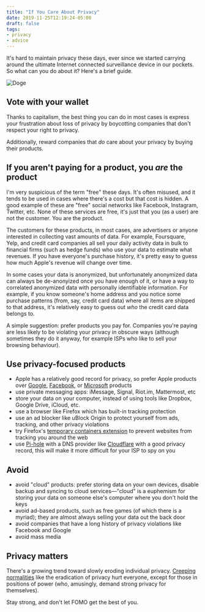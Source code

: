 ```yaml
---
title: "If You Care About Privacy"
date: 2019-11-25T12:19:24-05:00
draft: false
tags:
- privacy
- advice
---
```


It's hard to maintain privacy these days, ever since we started carrying around the ultimate Internet connected surveillance device in our pockets. So what can you do about it? Here's a brief guide.

![Doge](cover.jpg "My pup cares about privacy. This photo has nothing to do with this post.")

## Vote with your wallet

Thanks to capitalism, the best thing you can do in most cases is express your frustration about loss of privacy by boycotting companies that don't respect your right to privacy.

Additionally, reward companies that _do_ care about your privacy by buying their products.

## If you aren't paying for a product, you _are_ the product

I'm very suspicious of the term "free" these days. It's often misused, and it tends to be used in cases where there's a cost but that cost is hidden. A good example of these are "free" social networks like Facebook, Instagram, Twitter, etc. None of these services are free, it's just that you (as a user) are not the customer. You are the product.

The customers for these products, in most cases, are advertisers or anyone interested in collecting vast amounts of data. For example, Foursquare, Yelp, and credit card companies all sell your daily activity data in bulk to financial firms (such as hedge funds) who use your data to estimate what revenues. If you have everyone's purchase history, it's pretty easy to guess how much Apple's revenue will change over time.

In some cases your data is anonymized, but unfortunately anonymized data can always be de-anonyized once you have enough of it, or have a way to correlated anonymized data with personally identifiable information. For example, if you know someone's home address and you notice some purchase patterns (from, say, credit card data) where all items are shipped to that address, it's relatively easy to guess out _who_ the credit card data belongs to.

A simple suggestion: prefer products you pay for. Companies you're paying are less likely to be violating your privacy in obscure ways (although sometimes they do it anyway, for example ISPs who like to sell your browsing behaviour).

## Use privacy-focused products

- Apple has a relatively good record for privacy, so prefer Apple products over [Google](https://en.wikipedia.org/wiki/Privacy_concerns_regarding_Google), [Facebook](https://en.wikipedia.org/wiki/Criticism_of_Facebook#Privacy_issues), or [Microsoft](https://en.wikipedia.org/wiki/Criticism_of_Microsoft#Privacy_issues) products
- use private messaging apps: iMessage, Signal, Riot.im, Mattermost, etc
- store your data on your computer, instead of using tools like Dropbox, Google Drive, iCloud, etc.
- use a browser like Firefox which has built-in tracking protection
- use an ad blocker like uBlock Origin to protect yourself from ads, tracking, and other privacy violations
- try Firefox's [temporary containers extension](https://addons.mozilla.org/en-US/firefox/addon/temporary-containers/) to prevent websites from tracking you around the web
- use [Pi-hole](https://pi-hole.net/) with a DNS provider like [Cloudflare](https://www.cloudflare.com/) with a good privacy record, this will make it more difficult for your ISP to spy on you

## Avoid

- avoid "cloud" products: prefer storing data on your own devices, disable backup and syncing to cloud services—"cloud" is a euphemism for storing your data on someone else's computer where you don't hold the keys
- avoid ad-based products, such as free games (of which there is a myriad); they are almost always selling your data out the back door
- avoid companies that have a long history of privacy violations like Facebook and Google
- avoid mass media

## Privacy matters

There's a growing trend toward slowly eroding individual privacy. [Creeping normalities](https://en.wikipedia.org/wiki/Creeping_normality) like the eradication of privacy hurt everyone, except for those in positions of power (who, amusingly, demand strong privacy for themselves).

Stay strong, and don't let FOMO get the best of you.
